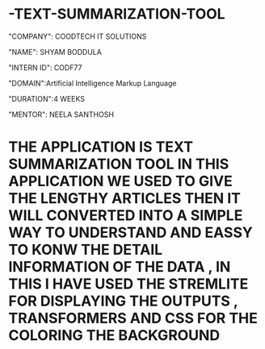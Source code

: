 # -TEXT-SUMMARIZATION-TOOL

"COMPANY": COODTECH IT SOLUTIONS

"NAME": SHYAM BODDULA

"INTERN ID": CODF77

"DOMAIN":Artificial Intelligence Markup Language

"DURATION":4 WEEKS

"MENTOR": NEELA SANTHOSH

# THE APPLICATION IS TEXT SUMMARIZATION TOOL IN THIS APPLICATION WE USED TO GIVE THE LENGTHY ARTICLES THEN IT WILL CONVERTED INTO A SIMPLE WAY TO UNDERSTAND AND EASSY TO KONW THE DETAIL INFORMATION OF THE DATA , IN THIS I HAVE USED THE STREMLITE FOR DISPLAYING THE OUTPUTS , TRANSFORMERS AND CSS FOR THE COLORING THE BACKGROUND
